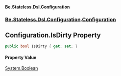#### [Be.Stateless.Dsl.Configuration](README.md 'README')
### [Be.Stateless.Dsl.Configuration](Be.Stateless.Dsl.Configuration.md 'Be.Stateless.Dsl.Configuration').[Configuration](Configuration.md 'Be.Stateless.Dsl.Configuration.Configuration')

## Configuration.IsDirty Property

```csharp
public bool IsDirty { get; set; }
```

#### Property Value
[System.Boolean](https://docs.microsoft.com/en-us/dotnet/api/System.Boolean 'System.Boolean')